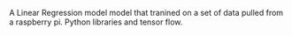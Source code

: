 A Linear Regression model model that tranined on a set of data pulled from a raspberry pi. Python libraries and tensor flow.  

